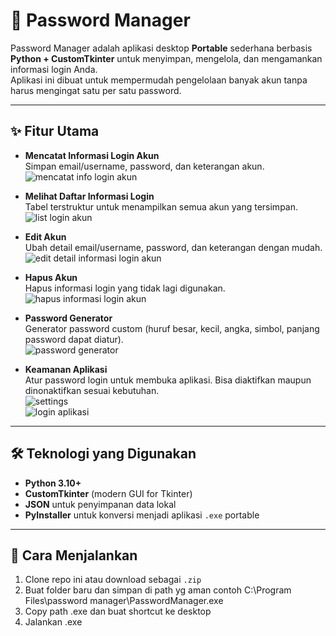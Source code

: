 # 🔐 Password Manager

Password Manager adalah aplikasi desktop **Portable** sederhana berbasis **Python + CustomTkinter** untuk menyimpan, mengelola, dan mengamankan informasi login Anda.  
Aplikasi ini dibuat untuk mempermudah pengelolaan banyak akun tanpa harus mengingat satu per satu password.  

---

## ✨ Fitur Utama

- **Mencatat Informasi Login Akun**  
  Simpan email/username, password, dan keterangan akun.
  ![mencatat info login akun](https://i.ibb.co/Mkw1dhF4/Screenshot-1223.png)

- **Melihat Daftar Informasi Login**  
  Tabel terstruktur untuk menampilkan semua akun yang tersimpan.
  ![list login akun](https://i.ibb.co/LznHZGXY/Screenshot-1225.png)

- **Edit Akun**  
  Ubah detail email/username, password, dan keterangan dengan mudah.  
  ![edit detail informasi login akun](https://i.ibb.co/xK7DFmFy/Screenshot-1226.png)

- **Hapus Akun**  
  Hapus informasi login yang tidak lagi digunakan.  
  ![hapus informasi login akun](https://i.ibb.co/C3vyc1Kn/Screenshot-1227.png)

- **Password Generator**  
  Generator password custom (huruf besar, kecil, angka, simbol, panjang password dapat diatur).  
  ![password generator](https://i.ibb.co/ZRYZW8NL/Screenshot-1228.png)

- **Keamanan Aplikasi**  
  Atur password login untuk membuka aplikasi. Bisa diaktifkan maupun dinonaktifkan sesuai kebutuhan.  
  ![settings](https://i.ibb.co/GfWZLdk9/Screenshot-1229.png)  
  ![login aplikasi](https://i.ibb.co/kVMp98Fk/Screenshot-1230.png)

---

## 🛠️ Teknologi yang Digunakan
- **Python 3.10+**
- **CustomTkinter** (modern GUI for Tkinter)
- **JSON** untuk penyimpanan data lokal
- **PyInstaller** untuk konversi menjadi aplikasi `.exe` portable

---

## 🚀 Cara Menjalankan

1. Clone repo ini atau download sebagai `.zip`
2. Buat folder baru dan simpan di path yg aman contoh C:\Program Files\password manager\PasswordManager.exe
3. Copy path .exe dan buat shortcut ke desktop
4. Jalankan .exe

  
